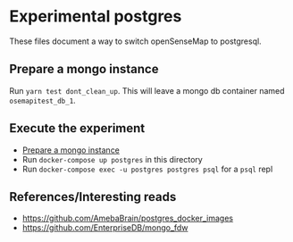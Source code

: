 # Experimental postgres

These files document a way to switch openSenseMap to postgresql.

## Prepare a mongo instance

Run `yarn test dont_clean_up`. This will leave a mongo db container named `osemapitest_db_1`.

## Execute the experiment

- [Prepare a mongo instance](#prepare-a-mongo-instance)
- Run `docker-compose up postgres` in this directory
- Run `docker-compose exec -u postgres postgres psql` for a `psql` repl

## References/Interesting reads

- https://github.com/AmebaBrain/postgres_docker_images
- https://github.com/EnterpriseDB/mongo_fdw
